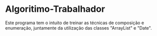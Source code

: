 # Algoritimo-Trabalhador
Este programa tem o intuito de treinar as técnicas de composição e enumeração, juntamente da utilização das classes "ArrayList" e "Date".

